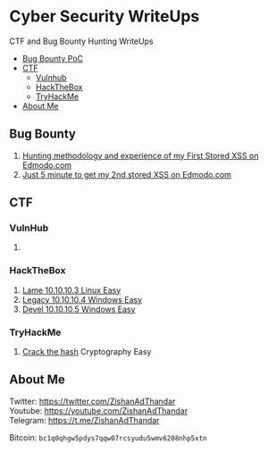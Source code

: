 # Cyber Security WriteUps
CTF and Bug Bounty Hunting WriteUps
- [Bug Bounty PoC](#bug-bounty)
- [CTF](#CTF)
  - [Vulnhub](#vulnhub)
  - [HackTheBox](#hackthebox)
  - [TryHackMe](#tryhackme)
- [About Me](#about-me)

## Bug Bounty
<ol>
  <li><a href="/bugbounty/1.md" target="_blank">Hunting methodology and experience of my First Stored XSS on Edmodo.com</a></li>
  <li><a href="/bugbounty/2.md" target="_blank">Just 5 minute to get my 2nd stored XSS on Edmodo.com</a></li>
</ol>

## CTF

### VulnHub
<ol>
  <li><a href="./CTF/vulnhub/1.md" target="_blank"></a></li>
</ol>

### HackTheBox
<ol>
  <li><a href="./CTF/hackthebox.com/1lame.md" target="_blank">Lame 10.10.10.3 Linux Easy</a></li>
  <li><a href="./CTF/hackthebox.com/2legacy.md" target="_blank">Legacy 10.10.10.4 Windows Easy</a></li>
  <li><a href="./CTF/hackthebox.com/3devel.md" target="_blank">Devel 10.10.10.5 Windows Easy</a></li>
</ol>

### TryHackMe
<ol>
  <li><a href="https://github.com/ZishanAdThandar/WriteUps/blob/main/CTF/tryhackme.com/crackthehash.md" target="_blank">Crack the hash</a> Cryptography Easy</li>
</ol>

## About Me
Twitter: <a href="https://twitter.com/ZishanAdThandar">https://twitter.com/ZishanAdThandar</a><br>
Youtube: <a href="https://youtube.com/ZishanAdThandar">https://youtube.com/ZishanAdThandar</a><br>
Telegram: <a href="https://t.me/ZishanAdThandar">https://t.me/ZishanAdThandar</a>

Bitcoin: `bc1q0qhgw5pdys7qqw07rcsyudu5wmv6208nhp5xtn`
